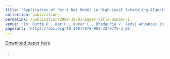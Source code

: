 ```yaml
---
title: "Application of Petri Net Model in High-Level Scheduling Algorithm, Srivastava A.K., Tiwari S., Banerjee S. (2020)"
collection: publications
permalink: /publication/2009-10-01-paper-title-number-1
venue: 'In: Dutta D., Kar H., Kumar C., Bhadauria V. (eds) Advances in VLSI, Communication, and Signal Processing. Lecture Notes in Electrical Engineering, vol 587. Springer,Singapore'
paperurl: 'https://doi.org/10.1007/978-981-32-9775-3_65'
---
```


[Download paper here](https://doi.org/10.1007/978-981-32-9775-3_65 )

 . . 

